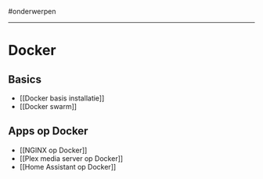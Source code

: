 
#onderwerpen

---
# Docker
## Basics
* [[Docker basis installatie]]
* [[Docker swarm]]
## Apps op Docker
* [[NGINX op Docker]]
* [[Plex media server op Docker]]
* [[Home Assistant op Docker]]
